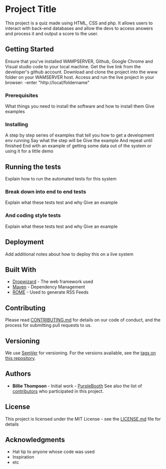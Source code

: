 # Project Title
This project is a quiz made using HTML, CSS and php. It allows users to interact with back-end databases and allow the devs to access answers and process it and output a score to the user.

## Getting Started
Ensure that you've installed WAMPSERVER, Github, Google Chrome and Visual studio code to your local machine. 
Get the live link from the developer's github account.
Download and clone the project into the www folder on your WAMSERVER host.
Access and run the live project in your browser:
-enter "http://local/foldername"


### Prerequisites
What things you need to install the software and how to install them
Give examples

### Installing
A step by step series of examples that tell you how to get a development env running
Say what the step will be
Give the example
And repeat
until finished
End with an example of getting some data out of the system or using it for a little demo

## Running the tests
Explain how to run the automated tests for this system

### Break down into end to end tests
Explain what these tests test and why
Give an example

### And coding style tests
Explain what these tests test and why
Give an example

## Deployment
Add additional notes about how to deploy this on a live system

## Built With
* [Dropwizard](http://www.dropwizard.io/1.0.2/docs/) - The web framework used
* [Maven](https://maven.apache.org/) - Dependency Management
* [ROME](https://rometools.github.io/rome/) - Used to generate RSS Feeds

## Contributing
Please read [CONTRIBUTING.md](https://gist.github.com/PurpleBooth/b24679402957c63ec426) for details on our code of conduct, and the process for submitting pull requests to us.

## Versioning
We use [SemVer](http://semver.org/) for versioning. For the versions available, see the [tags on this repository](https://github.com/your/project/tags).

## Authors
* **Billie Thompson** - Initial work - [PurpleBooth](https://github.com/PurpleBooth)
See also the list of [contributors](https://github.com/your/project/contributors) who participated in this project.

## License
This project is licensed under the MIT License - see the [LICENSE.md](LICENSE.md) file for details

## Acknowledgments
* Hat tip to anyone whose code was used
* Inspiration
* etc

